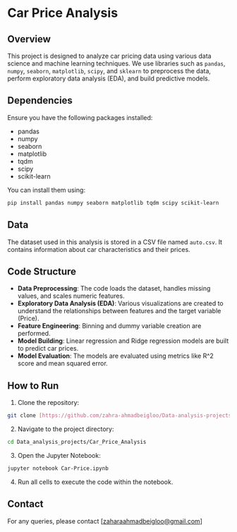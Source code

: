 # Car Price Analysis
## Overview
This project is designed to analyze car pricing data using various data science and machine learning techniques. We use libraries such as `pandas`, `numpy`, `seaborn`, `matplotlib`, `scipy`, and `sklearn` to preprocess the data, perform exploratory data analysis (EDA), and build predictive models.

## Dependencies 
Ensure you have the following packages installed:
- pandas
- numpy
- seaborn
- matplotlib
- tqdm
- scipy
- scikit-learn

You can install them using:
````bash
pip install pandas numpy seaborn matplotlib tqdm scipy scikit-learn
````

## Data
The dataset used in this analysis is stored in a CSV file named `auto.csv`. It contains information about car characteristics and their prices.

## Code Structure
- **Data Preprocessing**: The code loads the dataset, handles missing values, and scales numeric features.
- **Exploratory Data Analysis (EDA)**: Various visualizations are created to understand the relationships between features and the target variable (Price).
- **Feature Engineering**: Binning and dummy variable creation are performed.
- **Model Building**: Linear regression and Ridge regression models are built to predict car prices.
- **Model Evaluation**: The models are evaluated using metrics like R^2 score and mean squared error.

## How to Run
1. Clone the repository:
````bash
git clone [https://github.com/zahra-ahmadbeigloo/Data-analysis-projects]
````
2. Navigate to the project directory:
````bash
cd Data_analysis_projects/Car_Price_Analysis
````
3. Open the Jupyter Notebook:
````bash
jupyter notebook Car-Price.ipynb
````
4. Run all cells to execute the code within the notebook.

## Contact
For any queries, please contact [zaharaahmadbeigloo@gmail.com]
